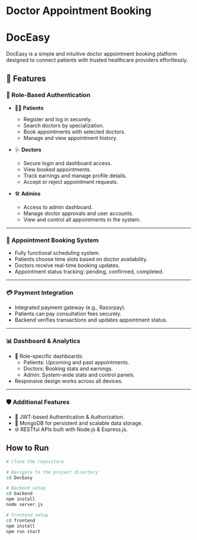 # Doctor Appointment Booking 
 
# DocEasy  

DocEasy is a simple and intuitive doctor appointment booking platform designed to connect patients with trusted healthcare providers effortlessly.

## 🌟 Features

### 👤 Role-Based Authentication
- 🧑‍⚕️ **Patients**
  - Register and log in securely.
  - Search doctors by specialization.
  - Book appointments with selected doctors.
  - Manage and view appointment history.

- 🩺 **Doctors**
  - Secure login and dashboard access.
  - View booked appointments.
  - Track earnings and manage profile details.
  - Accept or reject appointment requests.

- 🛠️ **Admins**
  - Access to admin dashboard.
  - Manage doctor approvals and user accounts.
  - View and control all appointments in the system.

---

### 📅 Appointment Booking System
- Fully functional scheduling system.
- Patients choose time slots based on doctor availability.
- Doctors receive real-time booking updates.
- Appointment status tracking: pending, confirmed, completed.

---

### 💳 Payment Integration
- Integrated payment gateway (e.g., Razorpay).
- Patients can pay consultation fees securely.
- Backend verifies transactions and updates appointment status.

---

### 📊 Dashboard & Analytics
- 📍 Role-specific dashboards:
  - Patients: Upcoming and past appointments.
  - Doctors: Booking stats and earnings.
  - Admin: System-wide stats and control panels.
- Responsive design works across all devices.

---

### 🛡️ Additional Features
- 🔐 JWT-based Authentication & Authorization.
- 📁 MongoDB for persistent and scalable data storage.
- 🌐 RESTful APIs built with Node.js & Express.js.



## How to Run  

```bash
# Clone the repository

# Navigate to the project directory
cd DocEasy

# Backend setup
cd backend
npm install
node server.js

# Frontend setup
cd frontend
npm install
npm run start
